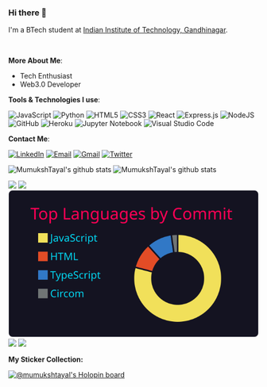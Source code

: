 ### Hi there 👋

I'm a BTech student at [Indian Institute of Technology, Gandhinagar](http://iitgn.ac.in/).

<br>

**More About Me**:

- Tech Enthusiast
- Web3.0 Developer

**Tools & Technologies I use**:

![JavaScript](https://img.shields.io/badge/javascript-%23323330.svg?style=for-the-badge&logo=javascript&logoColor=%23F7DF1E)
![Python](https://img.shields.io/badge/python-3670A0?style=for-the-badge&logo=python&logoColor=ffdd54)
![HTML5](https://img.shields.io/badge/html5-%23E34F26.svg?style=for-the-badge&logo=html5&logoColor=white)
![CSS3](https://img.shields.io/badge/css3-%231572B6.svg?style=for-the-badge&logo=css3&logoColor=white)
![React](https://img.shields.io/badge/react-%2320232a.svg?style=for-the-badge&logo=react&logoColor=%2361DAFB)
![Express.js](https://img.shields.io/badge/express.js-%23404d59.svg?style=for-the-badge&logo=express&logoColor=%2361DAFB)
![NodeJS](https://img.shields.io/badge/node.js-6DA55F?style=for-the-badge&logo=node.js&logoColor=white)
![GitHub](https://img.shields.io/badge/github-%23121011.svg?style=for-the-badge&logo=github&logoColor=white)
![Heroku](https://img.shields.io/badge/heroku-%23430098.svg?style=for-the-badge&logo=heroku&logoColor=white)
![Jupyter Notebook](https://img.shields.io/badge/jupyter-%23FA0F00.svg?style=for-the-badge&logo=jupyter&logoColor=white)
![Visual Studio Code](https://img.shields.io/badge/Visual%20Studio%20Code-0078d7.svg?style=for-the-badge&logo=visual-studio-code&logoColor=white)

**Contact Me**:

[![LinkedIn](https://img.shields.io/badge/LinkedIn-blue?style=for-the-badge&logo=Linkedin&logoColor=white)](https://www.linkedin.com/in/mumuksh-tayal-9802aa1b9/)
[![Email](https://img.shields.io/badge/Email-blue?style=for-the-badge&logo=email&logoColor=white)](mailto:mumuksh.tayal@iitgn.ac.in)
[![Gmail](https://img.shields.io/badge/Gmail-red?style=for-the-badge&logo=gmail&logoColor=white)](mailto:mumukshtayal29@gmail.com)
[![Twitter](https://img.shields.io/badge/Twitter-blue?style=for-the-badge&logo=twitter&logoColor=white)](https://twitter.com/MT160909)

![MumukshTayal's github stats](https://github-readme-stats.vercel.app/api?username=MumukshTayal&show_icons=true&theme=radical&line_height=27)
![MumukshTayal's github stats](https://github-readme-stats.vercel.app/api/top-langs/?username=MumukshTayal&layout=compact&theme=radical&line_height=27)


[![](https://raw.githubusercontent.com/MumukshTayal/MumukshTayal/master/profile-summary-card-output/2077/0-profile-details.svg)](https://github.com/vn7n24fzkq/github-profile-summary-cards)
[![](https://raw.githubusercontent.com/MumukshTayal/MumukshTayal/master/profile-summary-card-output/2077/1-repos-per-language.svg)](https://github.com/vn7n24fzkq/github-profile-summary-cards) [![](https://raw.githubusercontent.com/aayush4vedi/aayush4vedi/master/profile-summary-card-output/2077/2-most-commit-language.svg)](https://github.com/vn7n24fzkq/github-profile-summary-cards)
[![](https://raw.githubusercontent.com/MumukshTayal/MumukshTayal/master/profile-summary-card-output/2077/3-stats.svg)](https://github.com/vn7n24fzkq/github-profile-summary-cards) [![](https://raw.githubusercontent.com/MumukshTayal/MumukshTayal/master/profile-summary-card-output/2077/4-productive-time.svg)](https://github.com/vn7n24fzkq/github-profile-summary-cards)

**My Sticker Collection:**

[![@mumukshtayal's Holopin board](https://holopin.io/api/user/board?user=mumukshtayal)](https://holopin.io/@mumukshtayal)

<!---
This is a ✨ special ✨ repository because its `README.md` (this file) appears on your GitHub profile.
You can click the Preview link to take a look at your changes.
--->

